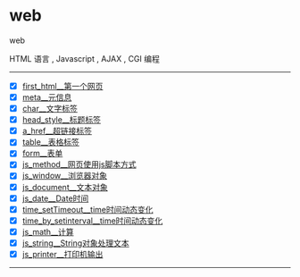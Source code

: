 # web

web

HTML 语言 , Javascript , AJAX , CGI 编程

----------------

- [x] [first_html__第一个网页](first_html)
- [x] [meta__元信息](meta)
- [x] [char__文字标签](char)
- [x] [head_style__标题标签](head_style)
- [x] [a_href__超链接标签](a_href)
- [x] [table__表格标签](table)
- [x] [form__表单](form)
- [x] [js_method__网页使用js脚本方式](js_method)
- [x] [js_window__浏览器对象](js_window)
- [x] [js_document__文本对象](js_document)
- [x] [js_date__Date时间](js_date)
- [x] [time_setTimeout__time时间动态变化](time_setTimeout)
- [x] [time_by_setinterval__time时间动态变化](time_by_setinterval)
- [x] [js_math__计算](js_math)
- [x] [js_string__String对象处理文本](js_string)
- [x] [js_printer__打印机输出](js_printer)

----------------
